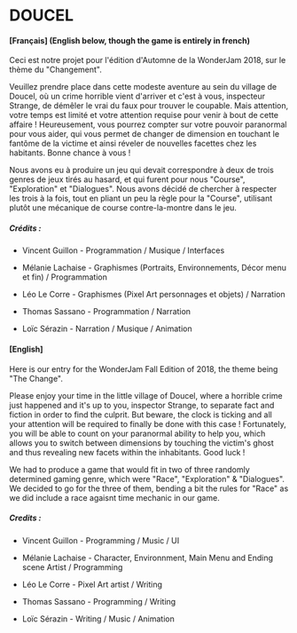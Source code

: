 # DOUCEL
#### [Français] (English below, though the game is entirely in french)

Ceci est notre projet pour l'édition d'Automne de la WonderJam 2018, sur le thème du "Changement".

Veuillez prendre place dans cette modeste aventure au sein du village de Doucel, où un crime horrible vient d'arriver et c'est à vous, inspecteur Strange, de démêler le vrai du faux pour trouver le coupable. Mais attention, votre temps est limité et votre attention requise pour venir à bout de cette affaire ! Heureusement, vous pourrez compter sur votre pouvoir paranormal pour vous aider, qui vous permet de changer de dimension en touchant le fantôme de la victime et ainsi réveler de nouvelles facettes chez les habitants. Bonne chance à vous !

Nous avons eu à produire un jeu qui devait correspondre à deux de trois genres de jeux tirés au hasard, et qui furent pour nous "Course", "Exploration" et "Dialogues". Nous avons décidé de chercher à respecter les trois à la fois, tout en pliant un peu la règle pour la "Course", utilisant plutôt une mécanique de course contre-la-montre dans le jeu.

##### Crédits :
- Vincent Guillon - Programmation / Musique / Interfaces

- Mélanie Lachaise - Graphismes (Portraits, Environnements, Décor menu et fin) / Programmation

- Léo Le Corre - Graphismes (Pixel Art personnages et objets) / Narration

- Thomas Sassano - Programmation / Narration

- Loïc Sérazin - Narration / Musique / Animation

#### [English]
Here is our entry for the WonderJam Fall Edition of 2018, the theme being "The Change".

Please enjoy your time in the little village of Doucel, where a horrible crime just happened and it's up to you, inspector Strange, to separate fact and fiction in order to find the culprit. But beware, the clock is ticking and all your attention will be required to finally be done with this case ! Fortunately, you will be able to count on your paranormal ability to help you, which allows you to switch between dimensions by touching the victim's ghost and thus revealing new facets within the inhabitants. Good luck !

We had to produce a game that would fit in two of three randomly determined gaming genre, which were "Race", "Exploration" & "Dialogues". We decided to go for the three of them, bending a bit the rules for "Race" as we did include a race agaisnt time mechanic in our game.

##### Credits : 
- Vincent Guillon - Programming / Music / UI

- Mélanie Lachaise - Character, Environnment, Main Menu and Ending scene Artist / Programming

- Léo Le Corre - Pixel Art artist / Writing

- Thomas Sassano - Programming / Writing

- Loïc Sérazin - Writing / Music / Animation
